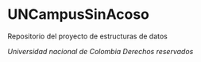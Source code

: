 # UNCampusSinAcoso
Repositorio del proyecto de estructuras de datos  

*Universidad nacional de Colombia
Derechos reservados*
